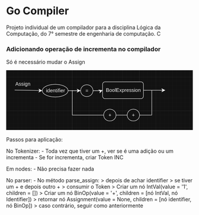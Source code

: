 # Go Compiler

Projeto individual de um compilador para a disciplina Lógica da Computação, do 7° semestre de engenharia de computação. C

### Adicionando operação de incrementa no compilador

Só é necessário mudar o Assign

![mudanca.png](mudanca.png)

Passos para aplicação:

No Tokenizer:
    - Toda vez que tiver um +, ver se é uma adição ou um incrementa
    - Se for incrementa, criar Token INC

Em nodes:
    - Não precisa fazer nada

No parser:
    - No método parse_assign:
        > depois de achar identifier
        > se tiver um + e depois outro +
            > consumir o Token
            > Criar um nó IntVal(value = '1', children = [])
            > Criar um nó BinOp(value = '+', children = [nó IntVal, nó Identifier])
            > retornar nó Assignment(value = None, children = [nó identifier, nó BinOp])
        > caso contrário, seguir como anteriormente
